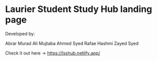# Laurier Student Study Hub landing page

Developed by: 

Abrar Murad
Ali Mujtaba Ahmed
Syed Rafae Hashmi
Zayed Syed

Check it out here -> https://lsshub.netlify.app/
